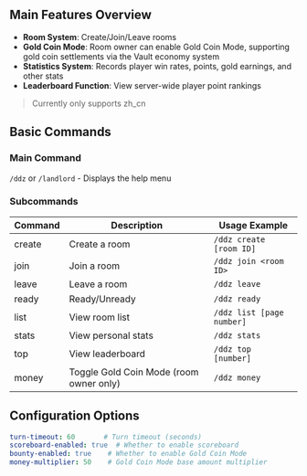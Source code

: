## Main Features Overview
- **Room System**: Create/Join/Leave rooms
- **Gold Coin Mode**: Room owner can enable Gold Coin Mode, supporting gold coin settlements via the Vault economy system
- **Statistics System**: Records player win rates, points, gold earnings, and other stats
- **Leaderboard Function**: View server-wide player point rankings

> Currently only supports zh_cn

## Basic Commands

### Main Command
`/ddz` or `/landlord` - Displays the help menu

### Subcommands
| Command | Description | Usage Example |
|---------|-------------|---------------|
| create  | Create a room | `/ddz create [room ID]` |
| join    | Join a room | `/ddz join <room ID>` |
| leave   | Leave a room | `/ddz leave` |
| ready   | Ready/Unready | `/ddz ready` |
| list    | View room list | `/ddz list [page number]` |
| stats   | View personal stats | `/ddz stats` |
| top     | View leaderboard | `/ddz top [number]` |
| money   | Toggle Gold Coin Mode (room owner only) | `/ddz money` |

## Configuration Options
```yaml
turn-timeout: 60       # Turn timeout (seconds)
scoreboard-enabled: true  # Whether to enable scoreboard
bounty-enabled: true    # Whether to enable Gold Coin Mode
money-multiplier: 50    # Gold Coin Mode base amount multiplier
